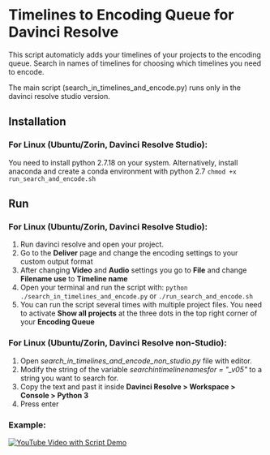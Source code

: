 # Timelines to Encoding Queue for Davinci Resolve
This script automaticly adds your timelines of your projects to the encoding queue. 
Search in names of timelines for choosing which timelines you need to encode.

The main script (search_in_timelines_and_encode.py) runs only in the davinci resolve studio version.
## Installation
### For Linux (Ubuntu/Zorin, Davinci Resolve Studio): 
You need to install python 2.7.18 on your system. Alternatively, install anaconda and create a conda environment with python 2.7 
```chmod +x run_search_and_encode.sh```

## Run
### For Linux (Ubuntu/Zorin, Davinci Resolve Studio):
1. Run davinci resolve and open your project. 
2. Go to the **Deliver** page and change the encoding settings to your custom output format
3. After changing **Video** and **Audio** settings you go to **File** and change **Filename use** to **Timeline name**
4. Open your terminal and run the script with: ```python ./search_in_timelines_and_encode.py``` or ```./run_search_and_encode.sh```
6. You can run the script several times with multiple project files. You need to activate **Show all projects** at the three dots in the top right corner of your **Encoding Queue**
### For Linux (Ubuntu/Zorin, Davinci Resolve non-Studio):
1. Open *search_in_timelines_and_encode_non_studio.py* file with editor. 
2. Modify the string of the variable *searchintimelinenamesfor = "_v05"* to a string you want to search for.
3. Copy the text and past it inside **Davinci Resolve > Workspace > Console > Python 3**
4. Press enter
### Example:
[![YouTube Video with Script Demo](http://img.youtube.com/vi/iSUb798p8DM/0.jpg)](http://www.youtube.com/watch?v=iSUb798p8DM)
